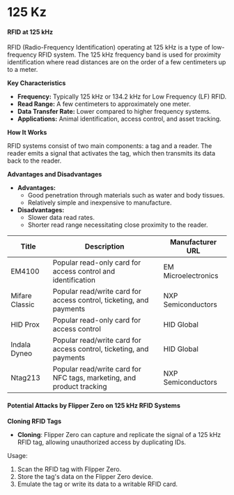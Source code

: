 # 125 Kz

#### RFID at 125 kHz

RFID (Radio-Frequency Identification) operating at 125 kHz is a type of low-frequency RFID system. The 125 kHz frequency band is used for proximity identification where read distances are on the order of a few centimeters up to a meter.

**Key Characteristics**

* **Frequency:** Typically 125 kHz or 134.2 kHz for Low Frequency (LF) RFID.
* **Read Range:** A few centimeters to approximately one meter.
* **Data Transfer Rate:** Lower compared to higher frequency systems.
* **Applications:** Animal identification, access control, and asset tracking.

**How It Works**

RFID systems consist of two main components: a tag and a reader. The reader emits a signal that activates the tag, which then transmits its data back to the reader.

**Advantages and Disadvantages**

* **Advantages:**
  * Good penetration through materials such as water and body tissues.
  * Relatively simple and inexpensive to manufacture.
* **Disadvantages:**
  * Slower data read rates.
  * Shorter read range necessitating close proximity to the reader.

| Title          | Description                                                           | Manufacturer URL    |
| -------------- | --------------------------------------------------------------------- | ------------------- |
| EM4100         | Popular read-only card for access control and identification          | EM Microelectronics |
| Mifare Classic | Popular read/write card for access control, ticketing, and payments   | NXP Semiconductors  |
| HID Prox       | Popular read-only card for access control                             | HID Global          |
| Indala Dyneo   | Popular read/write card for access control, ticketing, and payments   | HID Global          |
| Ntag213        | Popular read/write card for NFC tags, marketing, and product tracking | NXP Semiconductors  |

#### Potential Attacks by Flipper Zero on 125 kHz RFID Systems

**Cloning RFID Tags**

* **Cloning**: Flipper Zero can capture and replicate the signal of a 125 kHz RFID tag, allowing unauthorized access by duplicating IDs.

Usage:

1. Scan the RFID tag with Flipper Zero.
2. Store the tag's data on the Flipper Zero device.
3. Emulate the tag or write its data to a writable RFID card.
